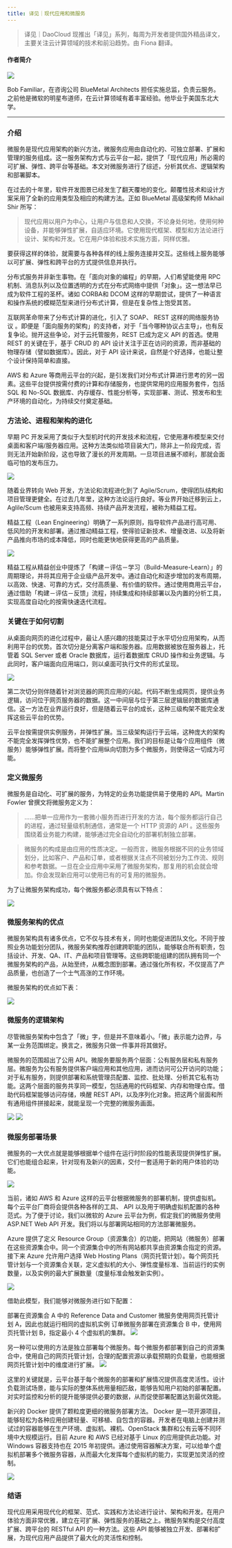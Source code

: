 ```yaml
---
title: 译见｜现代应用和微服务
---
```


<!-- reviewed by fiona -->
 
> 译见｜DaoCloud 现推出「译见」系列，每周为开发者提供国外精品译文，主要关注云计算领域的技术和前沿趋势。由 Fiona 翻译。

#### 作者简介
![](http://7xi8kv.com5.z0.glb.qiniucdn.com/yijian-5-1.png)

Bob Familiar，在咨询公司 BlueMetal Architects 担任实施总监，负责云服务。之前他是微软的明星布道师，在云计算领域有着丰富经验。他毕业于美国东北大学。

---

### 介绍

微服务是现代应用架构的新兴方法，微服务应用由自动化的、可独立部署、扩展和管理的服务组成。这一服务架构方式与云平台一起，提供了「现代应用」所必需的可扩展、弹性、跨平台等基础。本文对微服务进行了综述，分析其优点、逻辑架构和部署脚本。

在过去的十年里，软件开发图景已经发生了翻天覆地的变化。颠覆性技术和设计方案采用了全新的应用类型及相应的构建方法。正如 BlueMetal 高级架构师 Mikhail Shir 所写：

> 现代应用以用户为中心，让用户与信息和人交换，不论身处何地，使用何种设备，并能够弹性扩展，自适应环境。它使用现代框架、模型和方法论进行设计、架构和开发。它在用户体验和技术实施方面，同样优雅。

要获得这样的体验，就需要与各种各样的线上服务连接并交互。这些线上服务能够以可扩展、弹性和跨平台的方式提供信息并执行。

分布式服务并非新生事物。在「面向对象的编程」的早期，人们希望能使用 RPC 机制、消息队列以及位置透明的方式在分布式网络中提供「对象」。这一想法早已成为软件工程的圣杯。诸如 CORBA和 DCOM 这样的早期尝试，提供了一种语言和操作系统的模糊范型来进行分布式计算，但是在复杂性上饱受其苦。

互联网革命带来了分布式计算的进化，引入了 SOAP、 REST 这样的网络服务协议 。即便是「面向服务的架构」的支持者，对于「当今哪种协议占主导」，也有反复争论。抛开这些争论，对于云托管服务，REST 已成为定义 API 的首选。使用 REST 的关键在于，基于 CRUD 的 API 设计关注于正在访问的资源，而非基础的物理存储（譬如数据库）。因此，对于 API 设计来说，自然是个好选择，也能让整个设计保持简单和直接。

AWS 和 Azure 等商用云平台的兴起，是引发我们对分布式计算进行思考的另一因素。这些平台提供按需付费的计算和存储服务，也提供常用的应用服务套件，包括 SQL 和 No-SQL 数据库、内存缓存、性能分析等，实现部署、测试、预发布和生产环境的自动化，为持续交付奠定基础。

### 方法论、进程和架构的进化

早期 PC 开发采用了类似于大型机时代的开发技术和流程，它使用瀑布模型来交付桌面和客户端/服务器应用。这种方法类似给项目装大门，除非上一阶段完成，否则无法开始新阶段，这也导致了漫长的开发周期。一旦项目进展不顺利，那就会面临可怕的发布压力。

![](http://7xi8kv.com5.z0.glb.qiniucdn.com/yijian-5-2.jpg)

随着业界转向 Web 开发，方法论和流程进化到了 Agile/Scrum，使得团队结构和项目管理更健全。在过去几年里，这种方法论运行良好。等业界开始迁移到云上， Aglile/Scum 也被用来支持高频、持续产品开发流程，被称为精益工程。

精益工程（Lean Engineering）明确了一系列原则，指导软件产品进行高可用、低风险的开发和部署。通过推动精益工程，使得验证新技术、增量改进、以及将新产品推向市场的成本降低，同时也能更快地获得更高的产品质量。

![](http://7xi8kv.com5.z0.glb.qiniucdn.com/yijian-5-3.png)

精益工程从精益创业中提炼了「构建－评估－学习（Build-Measure-Learn）」的周期理论，并将其应用于企业级产品开发中。通过自动化和逐步增加的发布周期，以高效、快速、可靠的方式，交付高质量、有价值的软件。通过使用商用云平台，通过借助「构建－评估－反馈」流程，持续集成和持续部署以及内置的分析工具，实现高度自动化的按需快速迭代流程。

### 关键在于如何切割

从桌面向网页的进化过程中，最让人感兴趣的技能莫过于水平切分应用架构，从而利用平台的优势。首次切分是分离客户端和服务器。应用数据被放在服务器上，托管着 SQL Server 或者 Oracle 数据库，运行着数据库 CRUD 操作和业务逻辑。与此同时，客户端面向应用端口，则以桌面可执行文件的形式呈现。

![](http://7xi8kv.com5.z0.glb.qiniucdn.com/yijian-5-4.jpg)

第二次切分则伴随着针对浏览器的网页应用的兴起。代码不断生成网页，提供业务逻辑，访问位于网页服务器的数据。这一中间层与位于第三层逻辑层的数据库通信。这一方法在业界运行良好，但是随着云平台的成长，这种三级构架不能完全发挥这些云平台的优势。

云平台按需提供实例服务，并弹性扩展。当三级架构运行于云端，这种庞大的架构不能完全发挥弹性优势，也不能扩展整个应用。我们的目标是让每个应用组件（微服务）能够弹性扩展。而将整个应用纵向切割为多个微服务，则使得这一切成为可能。

### 定义微服务

微服务是自动化、可扩展的服务，为特定的业务功能提供易于使用的 API。Martin Fowler 曾撰文将微服务定义为：

> ……把单一应用作为一套微小服务而进行开发的方法，每个服务都运行自己的进程，通过轻量级机制通信，通常是一个 HTTP 资源的 API 。这些服务围绕着业务能力构建，能够通过完全自动化的部署机制独立部署。

> 微服务的构成是由应用的性质决定。一般而言，微服务根据不同的业务领域划分，比如客户、产品和订单，或者根据关注点不同被划分为工作流、规则和参考数据。一旦在企业应用中采用了微服务架构，那复用的机会就会增加。你会发现新应用可以使用已有的可复用的微服务。

为了让微服务架构成功，每个微服务都必须具有以下特点：

![](http://7xi8kv.com5.z0.glb.qiniucdn.com/yijian-5-5.jpg)

### 微服务架构的优点

微服务架构具有诸多优点，它不仅与技术有关，同时也能促进团队文化。不同于按照业务功能划分团队，微服务架构推荐创建跨职能的团队，能够联合所有职责，包括设计、开发、QA、IT、产品和项目管理等。这些跨职能组建的团队拥有同一个微服务架构的产品，从始至终，从概念图到部署。通过强化所有权，不仅提高了产品质量，也创造了一个士气高涨的工作环境。

微服务架构的优点如下表：

![](http://7xi8kv.com5.z0.glb.qiniucdn.com/yijian-5-6.jpg)

### 微服务的逻辑架构

尽管微服务架构中包含了「微」字，但是并不意味着小。「微」表示能力边界，与某一业务范围绑定。换言之，微服务只做一件事并将其做好。

微服务的范围超出了公用 API。微服务要服务两个层面：公有服务层和私有服务层。微服务为公有服务提供客户端应用和其他应用，进而访问可公开访问的功能；对于私有服务，则提供部署和系统管理员配置、监控、批处理、分析其它私有功能。这两个层面的服务共享同一模型，包括通用的代码框架、内存和物理仓库。借助代码框架能够访问存储，唤醒 REST API，以及序列化对象。把这两个层面和所有通用组件拼接起来，就能呈现一个完整的微服务画面。

![](http://7xi8kv.com5.z0.glb.qiniucdn.com/yijian-5-7.jpg)
![](http://7xi8kv.com5.z0.glb.qiniucdn.com/yijian-5-8.jpg)

### 微服务部署场景

微服务的一大优点就是能够根据单个组件在运行时阶段的性能表现提供弹性扩展。它们也能组合起来，针对现有及新兴的因素，交付一套适用于新的用户体验的功能。

![](http://7xi8kv.com5.z0.glb.qiniucdn.com/yijian-5-9.jpg)

当前，诸如 AWS 和 Azure 这样的云平台根据微服务的部署机制，提供虚拟机。每个云平台厂商将会提供各种各样的工具、 API 以及用于明确虚拟机配置的各种范式。为了便于讨论，我们以微软的 Azure 云平台为例，假定我们的微服务使用 ASP.NET Web API 开发。我们将以与部署网站相同的方法部署微服务。

Azure 提供了定义 Resource Group（资源集合）的功能，把网站（微服务）部署在这些资源集合中。同一个资源集合中的所有网站都共享由资源集合指定的资源。接下来 Azure 允许用户选择 Web Hosting Plans（网页托管计划）。每个网页托管计划与一个资源集合关联，定义虚拟机的大小、弹性度量标准、当前运行的实例数量，以及实例的最大扩展数量（度量标准会触发新实例）。

![](http://7xi8kv.com5.z0.glb.qiniucdn.com/yijian-5-10.png)


借助此模型，我们能够对微服务进行如下配置：

部署在资源集合 A 中的 Reference Data and Customer 微服务使用网页托管计划 A，因此也就运行相同的虚拟机实例
订单微服务部署在资源集合 B 中，使用网页托管计划 B，指定最小 4 个虚拟机的集群。
![](http://7xi8kv.com5.z0.glb.qiniucdn.com/yijian-5-11.jpg)

另一种可以使用的方法是独立部署每个微服务。每个微服务都部署到自己的资源集合中，使用自己的网页托管计划，合理的配置资源以承载预期的负载量，也能根据网页托管计划中的维度进行扩展。
![](http://7xi8kv.com5.z0.glb.qiniucdn.com/yijian-5-12.jpg)


这里的关键就是，云平台基于每个微服务的部署和扩展情况提供高度灵活性。设计负载测试场景，能与实际的整体系统用量相匹敌，能够告知用户初始的部署配置。对实时监控和分析的提升能够提供必要的数据，从而促使部署配置达到最优效能。

新兴的 Docker 提供了颗粒度更细的微服务部署方法。 Docker 是一项开源项目，能够轻松为各种应用创建轻量、可移植、自包含的容器。开发者在电脑上创建并测试过的容器能够在生产环境、虚拟机、裸机、OpenStack 集群和公有云等不同环境中大规模运行。目前 Azure 和 AWS 已经对基于 Linux 的应用提供此功能。对 Windows 容器支持也在 2015 年初提供。通过使用容器解决方案，可以给单个虚拟机部署多个微服务容器，从而最大化发挥每个虚拟机的能力，实现更加灵活的控制。

![](http://7xi8kv.com5.z0.glb.qiniucdn.com/yijian-5-13.jpg)

### 结语

现代应用采用现代化的框架、范式、实践和方法论进行设计、架构和开发。在用户体验方面非常优雅，建立在可扩展、弹性服务的基础之上。微服务架构是交付高度扩展、跨平台的 RESTful API 的一种方法。这些 API 能够被独立开发、部署和扩展，为现代应用产品提供了最大化的灵活性和控制。

 

